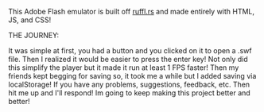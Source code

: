 This Adobe Flash emulator is built off [ruffl.rs](https://ruffle.rs) and made entirely with HTML, JS, and CSS!

THE JOURNEY:

It was simple at first, you had a button and you clicked on it to open a .swf file.
Then I realized it would be easier to press the enter key! Not only did this simplify the player but it made it run at least 1 FPS faster!
Then my friends kept begging for saving so, it took me a while but I added saving via localStorage!
If you have any problems, suggestions, feedback, etc. Then hit me up and I'll respond!
Im going to keep making this project better and better!
